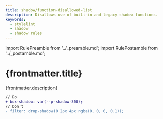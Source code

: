 ```yaml
---
title: shadow/function-disallowed-list
description: Disallows use of built-in and legacy shadow functions.
keywords:
  - stylelint
  - shadow
  - shadow rules
---
```


import RulePreamble from '../_preamble.md';
import RulePostamble from '../_postamble.md';

# {frontmatter.title}

<Lede>{frontmatter.description}</Lede>

<RulePreamble category="shadow" />

```diff
// Do
+ box-shadow: var(--p-shadow-300);
// Don't
- filter: drop-shadow(0 2px 4px rgba(0, 0, 0, 0.1));
```

<RulePostamble />
